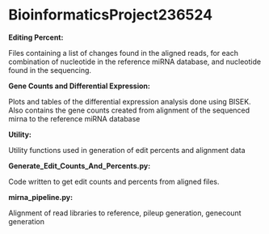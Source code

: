 ﻿# BioinformaticsProject236524

**Editing Percent:**

Files containing a list of changes found in the aligned reads, for each combination of nucleotide in the reference miRNA database, and nucleotide found in the sequencing.

**Gene Counts and Differential Expression:**

Plots and tables of the differential expression analysis done using BISEK. Also contains the gene counts created from alignment of the sequenced mirna to the reference miRNA database

**Utility:**

Utility functions used in generation of edit percents and alignment data

**Generate_Edit_Counts_And_Percents.py:**

Code written to get edit counts and percents from aligned files.

**mirna_pipeline.py:**

Alignment of read libraries to reference, pileup generation, genecount generation
